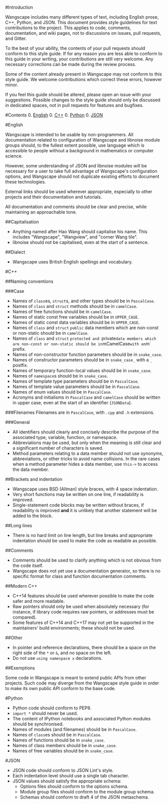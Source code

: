 #Introduction

Wangscape includes many different types of text, including English prose, C++,
Python, and JSON. This document provides style guidelines for text contributions
to the project. This applies to code, comments, documentation, and wiki pages,
not to discussions on issues, pull requests, and Gitter.

To the best of your ability, the contents of your pull requests should conform
to this style guide. If for any reason you are less able to conform to this guide
in your writing, your contributions are still very welcome. Any necessary corrections
can be made during the review process.

Some of the content already present in Wangscape may not conform to this style
guide. We welcome contributions which correct these errors, however minor.

If you feel this guide should be altered, please open an issue with your suggestions.
Possible changes to the style guide should only be discussed in dedicated spaces,
not in pull requests for features and bugfixes.

#Contents
0. [English](#english)
0. [C++](#c)
0. [Python](#python)
0. [JSON](#json)

#English

Wangscape is intended to be usable by non-programmers. All documentation related
to configuration of Wangscape and libnoise module groups should, to the fullest
extent possible, use language which is accessible to people without a background
in mathematics or computer science.

However, some understanding of JSON and libnoise modules will be necessary for a
user to take full advantage of Wangscape's configuration options, and Wangscape
should not duplicate existing efforts to document these technologies.

External links should be used wherever appropriate, especially to other projects
and their documentation and tutorials.

All documentation and comments should be clear and precise, while maintaining an
approachable tone.

##Capitalisation

* Anything named after Hao Wang should capitalise his name. This includes "Wangscape", 
"Wangview", and "corner Wang tile".
* libnoise should not be capitalised, even at the start of a sentence.

##Dialect
* Wangscape uses British English spellings and vocabulary.

#C++

##Naming conventions

###Case

* Names of `class`es, `struct`s, and other types should be in `PascalCase`.
* Names of `class` and `struct` methods should be in `camelCase`.
* Names of free functions should be in `camelCase`.
* Names of static const free variables should be in `UPPER_CASE`.
* Names of static const data variables should be in `UPPER_CASE`.
* Names of `class` and `struct` `public` data members which are non-const or non-static
should be in `camelCase`.
* Names of `class` and `struct` `protected and `private` data members which are
non-const or non-static should be in `mCamelCase` with an `m` prefix.
* Names of non-constructor function parameters should be in `snake_case`.
* Names of constructor parameters should be in `snake_case_` with a `_` postfix.
* Names of temporary function-local values should be in `snake_case`.
* Names of `namespace`s should be in `snake_case`.
* Names of template type parameters should be in `PascalCase`.
* Names of template value parameters should be in `PascalCase`.
* Names of enum values should be in `PascalCase`.
* Acronyms and initialisms in `PascalCase` and `camelCase` should be written in
upper case, even at the start of an identifier (`JSONData`).

###Filenames
Filenames are in `PascalCase`, with `.cpp` and `.h` extensions.

###General

* All identifiers should clearly and concisely describe the purpose of the associated
type, variable, function, or namespace. 
* Abbreviations may be used, but only when the meaning is still clear and a significant
number of characters is saved.
* Method parameters relating to a data member should not use synonyms, abbreviations,
or other tricks to avoid name collisions. In the rare cases when a method parameter
hides a data member, use `this->` to access the data member.

##Brackets and indentation

* Wangscape uses BSD (Allman) style braces, with 4 space indentation.
* Very short functions may be written on one line, if readability is improved.
* Single-statement code blocks may be written without braces, if readability is 
improved **and** it is unlikely that another statement will be added to the block.

##Long lines

* There is no hard limit on line length, but line breaks and appropriate indentation
should be used to make the code as readable as possible.

##Comments
* Comments should be used to clarify anything which is not obvious from the code
itself.
* Wangscape does not yet use a documentation generator, so there is no specific
format for class and function documentation comments.

##Modern C++
* C++14 features should be used wherever possible to make the code safer and more
readable.
* Raw pointers should only be used when absolutely necessary (for instance, if
library code requires raw pointers, or addresses must be compared).
* Some features of C++14 and C++17 may not yet be supported in the maintainers'
build environments; these should not be used.

##Other
* In pointer and reference declarations, there should be a space on the right side
of the `*` or `&`, and no space on the left.
* Do not use `using namespace x` declarations.

##Exemptions

Some code in Wangscape is meant to extend public APIs from other projects. Such
code may diverge from the Wangscape style guide in order to make its own public
API conform to the base code.

#Python

* Python code should conform to PEP8.
* `import *` should never be used.
* The content of IPython notebooks and associated Python modules
should be synchronised.
* Names of modules (and filenames) should be in `PascalCase`.
* Names of `class`es should be in `PascalCase`.
* Names of functions should be in `snake_case`.
* Names of class members should be in `snake_case`.
* Names of free variables should be in `snake_case`.

#JSON

* JSON code should conform to JSON Lint's style.
* Each indentation level should use a single tab character.
* JSON values should satisfy the appropriate schema:
  * Options files should conform to the options schema.
  * Module group files should conform to the module group schema.
  * Schemas should conform to draft 4 of the JSON metaschema.
